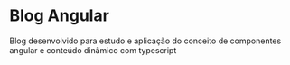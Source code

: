 # Blog Angular
Blog desenvolvido para estudo e aplicação do conceito de componentes angular e conteúdo dinâmico com typescript
